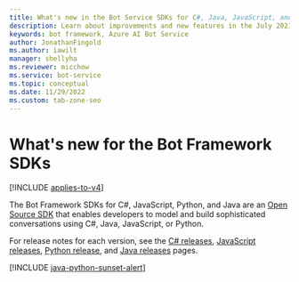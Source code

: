 ```yaml
---
title: What's new in the Bot Service SDKs for C#, Java, JavaScript, and Python
description: Learn about improvements and new features in the July 2021 release of the Bot Framework SDK for C#, Java, JavaScript, and Python.
keywords: bot framework, Azure AI Bot Service
author: JonathanFingold
ms.author: iawilt
manager: shellyha
ms.reviewer: micchow
ms.service: bot-service
ms.topic: conceptual
ms.date: 11/29/2022
ms.custom: tab-zone-seo
---
```


# What's new for the Bot Framework SDKs

[!INCLUDE [applies-to-v4](includes/applies-to-v4-current.md)]

The Bot Framework SDKs for C#, JavaScript, Python, and Java are an [Open Source SDK](https://github.com/microsoft/botframework-sdk/#readme) that enables developers to model and build sophisticated conversations using C#, Java, JavaScript, or Python.

For release notes for each version, see the [C# releases](https://github.com/microsoft/Botbuilder-dotnet/releases), [JavaScript releases](https://github.com/microsoft/botbuilder-js/releases), [Python release](https://github.com/microsoft/botbuilder-python/releases), and [Java releases](https://github.com/microsoft/botbuilder-java/releases) pages.

[!INCLUDE [java-python-sunset-alert](includes/java-python-sunset-alert.md)]
